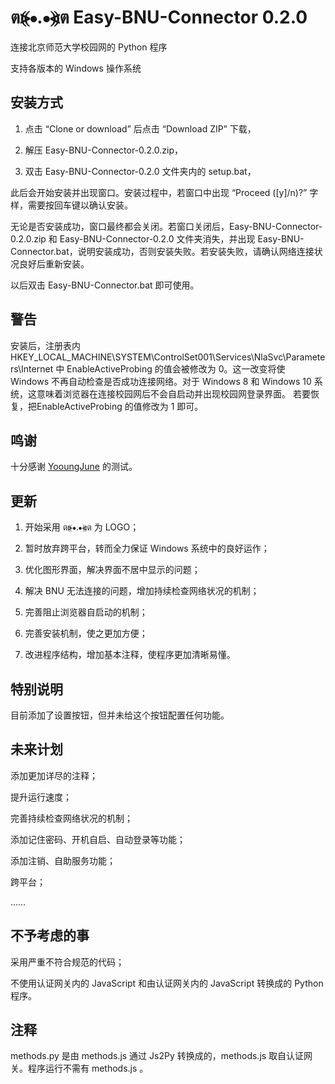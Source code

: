 # ต⦕⦁.⦁⦖ต Easy-BNU-Connector 0.2.0

连接北京师范大学校园网的 Python 程序

支持各版本的 Windows 操作系统

## 安装方式

1. 点击 “Clone or download” 后点击 “Download ZIP” 下载，

2. 解压 Easy-BNU-Connector-0.2.0.zip，

3. 双击 Easy-BNU-Connector-0.2.0 文件夹内的 setup.bat，

此后会开始安装并出现窗口。安装过程中，若窗口中出现 “Proceed (\[y]/n)?” 字样，需要按回车键以确认安装。

无论是否安装成功，窗口最终都会关闭。若窗口关闭后，Easy-BNU-Connector-0.2.0.zip 和 Easy-BNU-Connector-0.2.0 文件夹消失，并出现 Easy-BNU-Connector.bat，说明安装成功，否则安装失败。若安装失败，请确认网络连接状况良好后重新安装。

以后双击 Easy-BNU-Connector.bat 即可使用。

## 警告

安装后，注册表内 HKEY_LOCAL_MACHINE\SYSTEM\ControlSet001\Services\NlaSvc\Parameters\Internet 中 EnableActiveProbing 的值会被修改为 0。这一改变将使 Windows 不再自动检查是否成功连接网络。对于 Windows 8 和 Windows 10 系统，这意味着浏览器在连接校园网后不会自启动并出现校园网登录界面。
若要恢复，把EnableActiveProbing 的值修改为 1 即可。

## 鸣谢

十分感谢 [YooungJune](https://github.com/YooungJune) 的测试。

## 更新

1. 开始采用 ต⦕⦁.⦁⦖ต 为 LOGO；

2. 暂时放弃跨平台，转而全力保证 Windows 系统中的良好运作；

3. 优化图形界面，解决界面不居中显示的问题；

4. 解决 BNU 无法连接的问题，增加持续检查网络状况的机制；

5. 完善阻止浏览器自启动的机制；

6. 完善安装机制，使之更加方便；

7. 改进程序结构，增加基本注释，使程序更加清晰易懂。

## 特别说明

目前添加了设置按钮，但并未给这个按钮配置任何功能。

## 未来计划

添加更加详尽的注释；

提升运行速度；

完善持续检查网络状况的机制；

添加记住密码、开机自启、自动登录等功能；

添加注销、自助服务功能；

跨平台；

……


## 不予考虑的事

采用严重不符合规范的代码；

不使用认证网关内的 JavaScript 和由认证网关内的 JavaScript 转换成的 Python 程序。

## 注释

methods.py 是由 methods.js 通过 Js2Py 转换成的，methods.js 取自认证网关。程序运行不需有 methods.js 。
